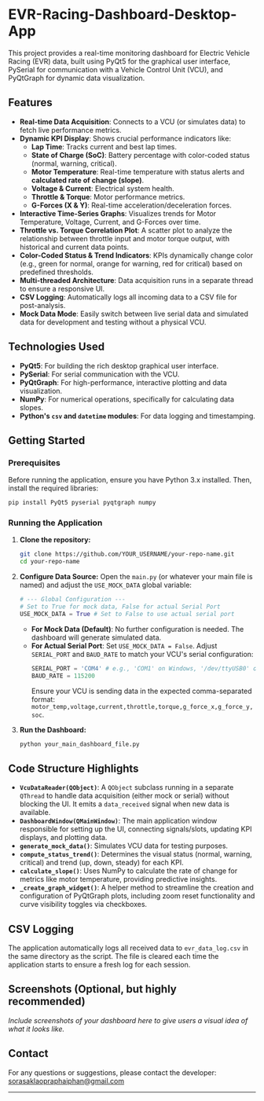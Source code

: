 # EVR-Racing-Dashboard-Desktop-App

This project provides a real-time monitoring dashboard for Electric Vehicle Racing (EVR) data, built using PyQt5 for the graphical user interface, PySerial for communication with a Vehicle Control Unit (VCU), and PyQtGraph for dynamic data visualization.

## Features

* **Real-time Data Acquisition**: Connects to a VCU (or simulates data) to fetch live performance metrics.
* **Dynamic KPI Display**: Shows crucial performance indicators like:
    * **Lap Time**: Tracks current and best lap times.
    * **State of Charge (SoC)**: Battery percentage with color-coded status (normal, warning, critical).
    * **Motor Temperature**: Real-time temperature with status alerts and **calculated rate of change (slope)**.
    * **Voltage & Current**: Electrical system health.
    * **Throttle & Torque**: Motor performance metrics.
    * **G-Forces (X & Y)**: Real-time acceleration/deceleration forces.
* **Interactive Time-Series Graphs**: Visualizes trends for Motor Temperature, Voltage, Current, and G-Forces over time.
* **Throttle vs. Torque Correlation Plot**: A scatter plot to analyze the relationship between throttle input and motor torque output, with historical and current data points.
* **Color-Coded Status & Trend Indicators**: KPIs dynamically change color (e.g., green for normal, orange for warning, red for critical) based on predefined thresholds.
* **Multi-threaded Architecture**: Data acquisition runs in a separate thread to ensure a responsive UI.
* **CSV Logging**: Automatically logs all incoming data to a CSV file for post-analysis.
* **Mock Data Mode**: Easily switch between live serial data and simulated data for development and testing without a physical VCU.

## Technologies Used

* **PyQt5**: For building the rich desktop graphical user interface.
* **PySerial**: For serial communication with the VCU.
* **PyQtGraph**: For high-performance, interactive plotting and data visualization.
* **NumPy**: For numerical operations, specifically for calculating data slopes.
* **Python's `csv` and `datetime` modules**: For data logging and timestamping.

## Getting Started

### Prerequisites

Before running the application, ensure you have Python 3.x installed. Then, install the required libraries:

```bash
pip install PyQt5 pyserial pyqtgraph numpy
```

### Running the Application

1.  **Clone the repository:**
    ```bash
    git clone https://github.com/YOUR_USERNAME/your-repo-name.git
    cd your-repo-name
    ```

2.  **Configure Data Source:**
    Open the `main.py` (or whatever your main file is named) and adjust the `USE_MOCK_DATA` global variable:
    ```python
    # --- Global Configuration ---
    # Set to True for mock data, False for actual Serial Port
    USE_MOCK_DATA = True # Set to False to use actual serial port
    ```

    * **For Mock Data (Default)**: No further configuration is needed. The dashboard will generate simulated data.
    * **For Actual Serial Port**:
        Set `USE_MOCK_DATA = False`.
        Adjust `SERIAL_PORT` and `BAUD_RATE` to match your VCU's serial configuration:
        ```python
        SERIAL_PORT = 'COM4' # e.g., 'COM1' on Windows, '/dev/ttyUSB0' on Linux, '/dev/pts/1' for virtual serial port
        BAUD_RATE = 115200
        ```
        Ensure your VCU is sending data in the expected comma-separated format: `motor_temp,voltage,current,throttle,torque,g_force_x,g_force_y,soc`.

3.  **Run the Dashboard:**
    ```bash
    python your_main_dashboard_file.py
    ```

## Code Structure Highlights

* **`VcuDataReader(QObject)`**: A `QObject` subclass running in a separate `QThread` to handle data acquisition (either mock or serial) without blocking the UI. It emits a `data_received` signal when new data is available.
* **`DashboardWindow(QMainWindow)`**: The main application window responsible for setting up the UI, connecting signals/slots, updating KPI displays, and plotting data.
* **`generate_mock_data()`**: Simulates VCU data for testing purposes.
* **`compute_status_trend()`**: Determines the visual status (normal, warning, critical) and trend (up, down, steady) for each KPI.
* **`calculate_slope()`**: Uses NumPy to calculate the rate of change for metrics like motor temperature, providing predictive insights.
* **`_create_graph_widget()`**: A helper method to streamline the creation and configuration of PyQtGraph plots, including zoom reset functionality and curve visibility toggles via checkboxes.

## CSV Logging

The application automatically logs all received data to `evr_data_log.csv` in the same directory as the script. The file is cleared each time the application starts to ensure a fresh log for each session.

## Screenshots (Optional, but highly recommended)

*Include screenshots of your dashboard here to give users a visual idea of what it looks like.*

## Contact

For any questions or suggestions, please contact the developer: sorasaklaopraphaiphan@gmail.com

---
